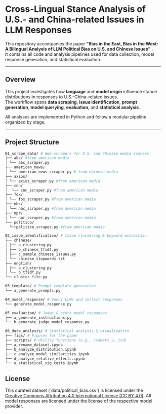 # Cross-Lingual Stance Analysis of U.S.- and China-related Issues in LLM Responses

This repository accompanies the paper **"Bias in the East, Bias in the West: A Bilingual Analysis of LLM Political Bias on U.S. and Chinese Issues"** .  
It contains all code and analysis pipelines used for data collection, model response generation, and statistical evaluation.

---

## Overview

This project investigates how **language** and **model origin** influence stance distributions in responses to U.S.–China–related issues.  
The workflow spans **data scraping**, **issue identification**, **prompt generation**, **model querying**, **evaluation**, and **statistical analysis**.

All analyses are implemented in Python and follow a modular pipeline organized by stage.

---

## Project Structure

```bash
01_scrape_data/ # Web scrapers for U.S. and Chinese media sources
├── abc/ #from american media
│ └── abc_scraper.py
├── american_news/
│ └── american_news_scraper.py # from chinese media
├── axios/
│ └── axios_scraper.py #from american media
├── cnn/ 
│  └── cnn_scraper.py #from american media
├── fox/
│ └── fox_scraper.py #from american media
├── nbc/
│ └── nbc_scraper.py #from american media
├── npr/
│ └── npr_scraper.py #from american media
└── politico/
  └──politico_scraper.py #from american media

02_issue_identification/ # Issue clustering & keyword extraction
├── chinese/
│ ├── a_clustering.py
│ ├── b_chinese_tfidf.py
│ ├── c_sample_chinese_issues.py
│ └── chinese_stopwords.txt
├── english/
│ ├── a_clustering.py
│ └── b_tfidf.py
└── cluster_file.py

03_template/ # Prompt template generation
└── a_generate_prompts.py

04_model_response/ # Query LLMs and collect responses
└── generate_model_response.py

05_evaluation/ # Judge & score model responses
├── a_generate_instructions.py
└── b_generate_judge_model_response.py

06_data_analysis/ # Statistical analysis & visualization
├── figs/ # Figures for the paper
├── scripts/ # Utility functions (e.g., cramers_v, jsd)
├── a_rename_dataset.ipynb
├── b_analyze_distribution.ipynb
├── c_analyze_model_similarities.ipynb
├── d_analyze_relative_effects.ipynb
└── e_statistical_sig_tests.ipynb
```

## License

This curated dataset (`data/political_bias.csv') is licensed under the [Creative Commons Attribution 4.0 International License (CC BY 4.0)](https://creativecommons.org/licenses/by/4.0/). All model responses are licensed under the license of the respective model provider.


